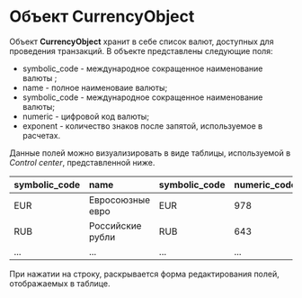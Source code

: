 # Объект CurrencyObject

Объект **CurrencyObject** хранит в себе список валют, доступных для проведения транзакций. В объекте представлены следующие поля:
* symbolic_code - международное сокращенное наименование валюты ;
* name - полное наименоваие валюты;
* symbolic_code - международное сокращенное наименование валюты;
* numeric - цифровой код валюты;
* exponent - количество знаков после запятой, используемое в расчетах.

Данные полей можно визуализировать в виде таблицы, используемой в *Control center*, представленной ниже.

| symbolic_code | name | symbolic_code | numeric_code | exponent |
|          :--- | :--- | :---          | :---         | :---     |
| EUR           | Евросоюзные евро | EUR | 978        | 2        |
| RUB           | Российские рубли | RUB | 643        | 2       |   
| ...           | ...  |  ...          | ...          | ...      |

При нажатии на строку, раскрывается форма редактирования полей, отображаемых в таблице.

